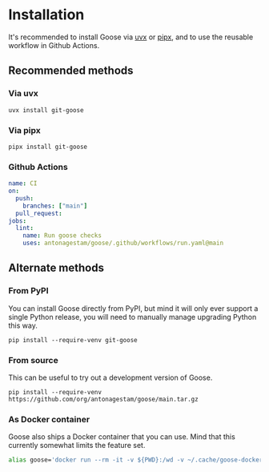 # Installation

It's recommended to install Goose via [uvx] or [pipx], and to use the reusable workflow
in Github Actions.

[uvx]: https://github.com/astral-sh/uv#tool-management
[pipx]: https://github.com/pypa/pipx

## Recommended methods

### Via uvx

```shell
uvx install git-goose
```

### Via pipx

```shell
pipx install git-goose
```

### Github Actions

```yaml
name: CI
on:
  push:
    branches: ["main"]
  pull_request:
jobs:
  lint:
    name: Run goose checks
    uses: antonagestam/goose/.github/workflows/run.yaml@main
```

## Alternate methods

### From PyPI

You can install Goose directly from PyPI, but mind it will only ever support a single
Python release, you will need to manually manage upgrading Python this way.

```shell
pip install --require-venv git-goose
```

### From source

This can be useful to try out a development version of Goose.

```shell
pip install --require-venv https://github.com/org/antonagestam/goose/main.tar.gz
```

### As Docker container

Goose also ships a Docker container that you can use. Mind that this currently somewhat
limits the feature set.

```sh
alias goose='docker run --rm -it -v ${PWD}:/wd -v ~/.cache/goose-docker:/home/nonroot/.cache -e "GOOSE_AUGMENTED_CWD=${PWD}" ghcr.io/antonagestam/goose:latest'
```
